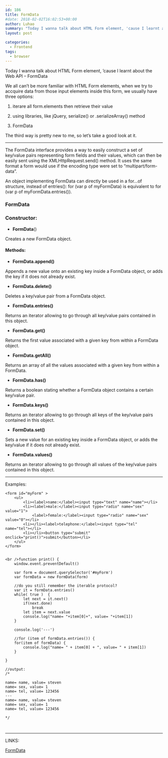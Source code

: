 ```yaml
---
id: 186
title: FormData
#date: 2018-02-02T16:02:53+00:00
author: Luhao
summary: "Today I wanna talk about HTML Form element, 'cause I learnt about the Web API - FormData"
layout: post

categories:
  - Frontend
tags:
  - browser
---
```


Today I wanna talk about HTML Form element, &#8217;cause I learnt about the Web API &#8211; FormData

We all can&#8217;t be more familiar with HTML Form elements, when we try to accquire data from those input elements inside this form, we usually have three options:

1. iterare all form.elements then retrieve their value</p>
2. using libraries, like jQuery, serialize() or .serializeArray() method

3. FormData

The third way is pretty new to me, so let&#8217;s take a good look at it.

---

The FormData interface provides a way to easily construct a set of key/value pairs representing form fields and their values, which can then be easily sent using the XMLHttpRequest.send() method. It uses the same format a form would use if the encoding type were set to &#8220;multipart/form-data&#8221;.

An object implementing FormData can directly be used in a for&#8230;of structure, instead of entries(): for (var p of myFormData) is equivalent to for (var p of myFormData.entries()).

### FormData

### Constructor:

- **FormData**()

Creates a new FormData object.

#### Methods:

- **FormData.append()**

Appends a new value onto an existing key inside a FormData object, or adds the key if it does not already exist.

- **FormData.delete()**

Deletes a key/value pair from a FormData object.

- **FormData.entries()**

Returns an iterator allowing to go through all key/value pairs contained in this object.

- **FormData.get()**

Returns the first value associated with a given key from within a FormData object.

- **FormData.getAll()**

Returns an array of all the values associated with a given key from within a FormData.

- **FormData.has()**

Returns a boolean stating whether a FormData object contains a certain key/value pair.

- **FormData.keys()**

Returns an iterator allowing to go through all keys of the key/value pairs contained in this object.

- **FormData.set()**

Sets a new value for an existing key inside a FormData object, or adds the key/value if it does not already exist.

- **FormData.values()**

Returns an iterator allowing to go through all values of the key/value pairs contained in this object.

---

Examples:

<pre class="line-numbers prism-highlight" data-start="1"><code class="language-html">&lt;form id="myForm" &gt;
    &lt;ul&gt;
        &lt;li&gt;&lt;label&gt;name:&lt;/label&gt;&lt;input type="text" name="name"&gt;&lt;/li&gt;
        &lt;li&gt;&lt;label&gt;male:&lt;/label&gt;&lt;input type="radio" name="sex" value="1"&gt;
            &lt;label&gt;female:&lt;/label&gt;&lt;input type="radio" name="sex" value="0"&gt;&lt;/li&gt;
        &lt;li&gt;&lt;/li&gt;&lt;label&gt;telephone:&lt;/label&gt;&lt;input type="tel" name="tel"&gt;&lt;/li&gt;
        &lt;li&gt;&lt;/li&gt;&lt;button type="submit" onclick="print()"&gt;submit&lt;/button&gt;&lt;/li&gt;
    &lt;/ul&gt;
&lt;/form&gt;

</code></pre>

<pre class="line-numbers prism-highlight" data-start="1"><code class="language-javascript">&lt;br />function print() {
    window.event.preventDefault()

    var form = document.querySelector('#myForm')
    var formData = new FormData(form)

    //do you still remember the iterable protocol?
    var it = formData.entries()
    while( true )  {
        let next = it.next()
        if(next.done)
            break
        let item = next.value
        console.log("name= "+item[0]+", value= "+item[1])   
    }

    console.log('---')

    //for (item of formData.entries()) {
    for(item of formData) {
        console.log("name= " + item[0] + ", value= " + item[1])   
    }

}

//output:
/*

name= name, value= steven
name= sex, value= 1
name= tel, value= 123456
---
name= name, value= steven
name= sex, value= 1
name= tel, value= 123456

*/


</code></pre>

---

LINKS:

[FormData](https://developer.mozilla.org/en-US/docs/Web/API/FormData)
